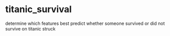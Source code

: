 # titanic_survival
determine which features best predict whether someone survived or did not survive on titanic struck
